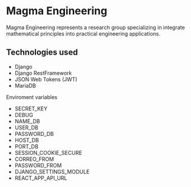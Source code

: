 # Magma Engineering

Magma Engineering represents a research group specializing in integrate mathematical principles into practical engineering applications.

## Technologies used

- Django
- Django RestFramework
- JSON Web Tokens (JWT)
- MariaDB

Enviroment variables

- SECRET_KEY
- DEBUG
- NAME_DB
- USER_DB
- PASSWORD_DB
- HOST_DB
- PORT_DB
- SESSION_COOKIE_SECURE
- CORREO_FROM
- PASSWORD_FROM
- DJANGO_SETTINGS_MODULE
- REACT_APP_API_URL
